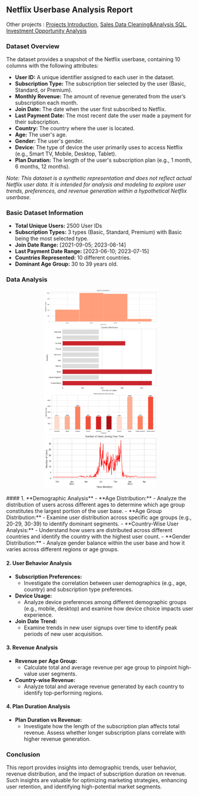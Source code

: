 ## Netflix Userbase Analysis Report

Other projects : [Projects Introduction](https://github.com/ViaThanh/1-Projects-Introduction), [Sales Data Cleaning&Analysis SQL](https://github.com/ViaThanh/2-Sales-Data-Cleaning-and-Analysis-with-SQL), [Investment Opportunity Analysis](https://github.com/ViaThanh/4-Data-Preprocessing-and-Investment-Opportunity-Analysis)
### Dataset Overview

The dataset provides a snapshot of the Netflix userbase, containing 10 columns with the following attributes:

- **User ID:** A unique identifier assigned to each user in the dataset.
- **Subscription Type:** The subscription tier selected by the user (Basic, Standard, or Premium).
- **Monthly Revenue:** The amount of revenue generated from the user’s subscription each month.
- **Join Date:** The date when the user first subscribed to Netflix.
- **Last Payment Date:** The most recent date the user made a payment for their subscription.
- **Country:** The country where the user is located.
- **Age:** The user's age.
- **Gender:** The user's gender.
- **Device:** The type of device the user primarily uses to access Netflix (e.g., Smart TV, Mobile, Desktop, Tablet).
- **Plan Duration:** The length of the user's subscription plan (e.g., 1 month, 6 months, 12 months).

*Note: This dataset is a synthetic representation and does not reflect actual Netflix user data. It is intended for analysis and modeling to explore user trends, preferences, and revenue generation within a hypothetical Netflix userbase.*

### Basic Dataset Information

- **Total Unique Users:** 2500 User IDs
- **Subscription Types:** 3 types (Basic, Standard, Premium) with Basic being the most selected type.
- **Join Date Range:** [2021-09-05; 2023-06-14]
- **Last Payment Date Range:** [2023-06-10; 2023-07-15]
- **Countries Represented:** 10 different countries.
- **Dominant Age Group:** 30 to 39 years old.

### Data Analysis
<p align="center">
  <img src="https://github.com/ViaThanh/3-Netflix-Users-Behaviours-Analysis/blob/main/Charts/Age%20Group%20Distribution.png" width="300">
  <img src="https://github.com/ViaThanh/3-Netflix-Users-Behaviours-Analysis/blob/main/Charts/Country%20Distribution.png" width="300">
  <img src="https://github.com/ViaThanh/3-Netflix-Users-Behaviours-Analysis/blob/main/Charts/Revenue%20by%20Country.png" width="300">
  <img src="https://github.com/ViaThanh/3-Netflix-Users-Behaviours-Analysis/blob/main/Charts/Users%20joining%20over%20Time.png" width="300">
</p>
#### 1. **Demographic Analysis**
- **Age Distribution:**
  - Analyze the distribution of users across different ages to determine which age group constitutes the largest portion of the user base.
- **Age Group Distribution:**
  - Examine user distribution across specific age groups (e.g., 20-29, 30-39) to identify dominant segments.
- **Country-Wise User Analysis:**
  - Understand how users are distributed across different countries and identify the country with the highest user count.
- **Gender Distribution:**
  - Analyze gender balance within the user base and how it varies across different regions or age groups.

#### 2. **User Behavior Analysis**
- **Subscription Preferences:**
  - Investigate the correlation between user demographics (e.g., age, country) and subscription type preferences.
- **Device Usage:**
  - Analyze device preferences among different demographic groups (e.g., mobile, desktop) and examine how device choice impacts user experience.
- **Join Date Trend:**
  - Examine trends in new user signups over time to identify peak periods of new user acquisition.

#### 3. **Revenue Analysis**
- **Revenue per Age Group:**
  - Calculate total and average revenue per age group to pinpoint high-value user segments.
- **Country-wise Revenue:**
  - Analyze total and average revenue generated by each country to identify top-performing regions.

#### 4. **Plan Duration Analysis**
- **Plan Duration vs Revenue:**
  - Investigate how the length of the subscription plan affects total revenue. Assess whether longer subscription plans correlate with higher revenue generation.

### Conclusion
This report provides insights into demographic trends, user behavior, revenue distribution, and the impact of subscription duration on revenue. Such insights are valuable for optimizing marketing strategies, enhancing user retention, and identifying high-potential market segments.
 

